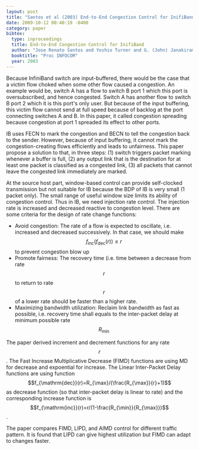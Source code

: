 ```yaml
---
layout: post
title: "Santos et al (2003) End-to-End Congestion Control for InifiBand (INFOCOM)"
date: 2009-10-12 00:40:19 -0400
category: paper
bibtex:
  type: inproceedings
  title: End-to-End Congestion Control for InifiBand
  author: "Jose Renato Santos and Yoshio Turner and G. (John) Janakiraman"
  booktitle: "Proc INFOCOM"
  year: 2003
---
```

Because InfiniBand switch are input-buffered, there would be the case that a
victim flow choked when some other flow caused a congestion. An example would
be, switch A has a flow to switch B port 1 which this port is oversubscribed,
and hence congested. Switch A has another flow to switch B port 2 which it is
this port's only user. But because of the input buffering, this victim flow
cannot send at full speed because of backlog at the port connecting switches A
and B. In this paper, it called congestion spreading because congestion at port
1 spreaded its effect to other ports.

IB uses FECN to mark the congestion and BECN to tell the congestion back to the
sender. However, because of input buffering, it cannot mark the
congestion-creating flows efficiently and leads to unfairness. This paper
propose a solution to that, in three steps: (1) switch triggers packet marking
whenever a buffer is full, (2) any output link that is the destination for at
least one packet is classified as a congested link, (3) all packets that cannot
leave the congested link immediately are marked.

At the source host part, window-based control can provide self-clocked
transmission but not suitable for IB because the BDP of IB is very small (1
packet only). The small range of useful window size limits its ability of
congestion control. Thus in IB, we need injection rate control. The injection
rate is increased and decreased reactive to congestion level. There are some
criteria for the design of rate change functions:

  - Avoid congestion: The rate of a flow is expected to oscillate, i.e. increased and
    decreased successively. In that case, we should make
    $$f_{\textrm{inc}}(f_{\textrm{dec}}(r))\le r$$ to prevent congestion blow up
  - Promote fairness: The recovery time (i.e. time between a decrease from rate $$r$$ to
    return to rate $$r$$ of a lower rate should be faster than a higher rate.
  - Maximizing bandwidth utilization: Reclaim link bandwidth as fast as possible,
    i.e. recovery time shall equals to the inter-packet delay at minimum possible rate
    $$R_{\min}$$

The paper derived increment and decrement functions for any rate $$r$$. The Fast
Increase Multiplicative Decrease (FIMD) functions are using MD for decrease and
expoential for increase. The Linear Inter-Packet Delay functions are using
function $$f_{\mathrm{dec}}(r)=R_{\max}/(\frac{R_{\max}}{r}+1)$$ as decrease
function (so that inter-packet delay is linear to rate) and the corresponding
increase function is $$f_{\mathrm{inc}}(r)=r/(1-\frac{R_{\min}}{R_{\max}})$$.

The paper compares FIMD, LIPD, and AIMD control for different traffic pattern. It is found that LIPD can give highest utilization but FIMD can adapt to changes faster.
